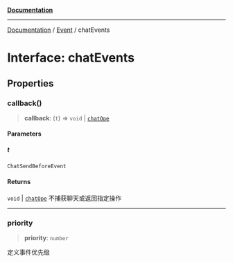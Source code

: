 [**Documentation**](../../../README.md)

---

[Documentation](../../../globals.md) / [Event](../README.md) / chatEvents

# Interface: chatEvents

## Properties

### callback()

> **callback**: (`t`) => `void` \| [`chatOpe`](../enumerations/chatOpe.md)

#### Parameters

##### t

`ChatSendBeforeEvent`

#### Returns

`void` \| [`chatOpe`](../enumerations/chatOpe.md)
不捕获聊天或返回指定操作

---

### priority

> **priority**: `number`

定义事件优先级
